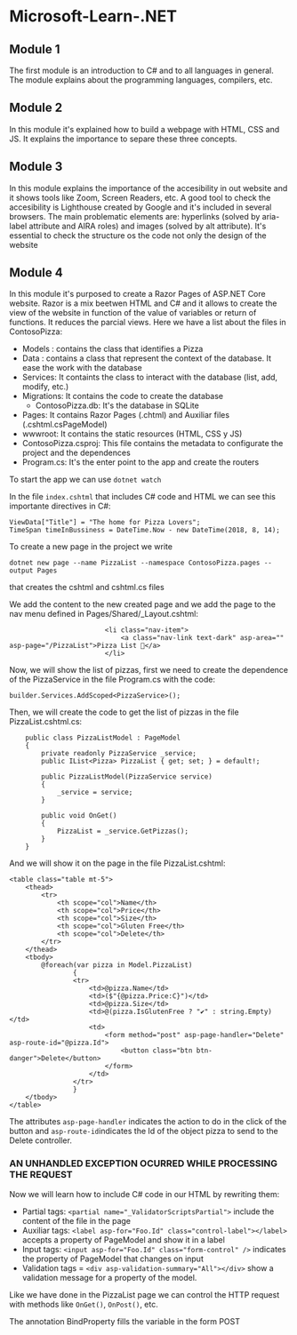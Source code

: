 # Microsoft-Learn-.NET


## Module 1

The first module is an introduction to C# and to all languages in general. The module explains about the programming languages, compilers, etc.

## Module 2

In this module it's explained how to build a webpage with HTML, CSS and JS. It explains the importance to separe these three concepts. 

## Module 3

In this module explains the importance of the accesibility in out website and it shows tools like Zoom, Screen Readers, etc. A good tool to check the accesibility is Lighthouse created by Google and it's included in several browsers. The main problematic elements are: hyperlinks (solved by aria-label attribute and AIRA roles) and images (solved by alt attribute). It's essential to check the structure os the code not only the design of the website

## Module 4

In this module it's purposed to create a Razor Pages of ASP.NET Core website. Razor is a mix beetwen HTML and C# and it allows to create the view of the website in function of the value of variables or return of functions. It reduces the parcial views. Here we have a list about the files in ContosoPizza:

- Models : contains the class that identifies a Pizza
- Data : contains a class that represent the context of the database. It ease the work with the database
- Services: It containts the class to interact with the database (list, add, modify, etc.)
- Migrations: It contains the code to create the database
    - ContosoPizza.db: It's the database in SQLite
- Pages: It contains Razor Pages (.chtml) and Auxiliar files (.cshtml.csPageModel)
- wwwroot: It contains the static resources (HTML, CSS y JS)
- ContosoPizza.csproj: This file contains the metadata to configurate the project and the dependences
- Program.cs: It's the enter point to the app and create the routers

To start the app we can use `dotnet watch`

In the file `index.cshtml` that includes C# code and HTML we can see this importante directives in C#:

```
ViewData["Title"] = "The home for Pizza Lovers";
TimeSpan timeInBussiness = DateTime.Now - new DateTime(2018, 8, 14);
```

To create a new page in the project we write

`dotnet new page --name PizzaList --namespace ContosoPizza.pages --output Pages`

that creates the cshtml and cshtml.cs files 

We add the content to the new created page and we add the page to the nav menu defined in Pages/Shared/_Layout.cshtml:

```
                        <li class="nav-item">
                            <a class="nav-link text-dark" asp-area="" asp-page="/PizzaList">Pizza List 🍕</a>
                        </li>
```

Now, we will show the list of pizzas, first we need to create the dependence of the PizzaService in the file Program.cs with the code:

`builder.Services.AddScoped<PizzaService>();`

Then, we will create the code to get the list of pizzas in the file PizzaList.cshtml.cs:

```
    public class PizzaListModel : PageModel
    {
        private readonly PizzaService _service;
        public IList<Pizza> PizzaList { get; set; } = default!;

        public PizzaListModel(PizzaService service)
        {
            _service = service;
        }

        public void OnGet()
        {
            PizzaList = _service.GetPizzas();
        }
    }
```

And we will show it on the page in the file PizzaList.cshtml:

```
<table class="table mt-5">
    <thead>
        <tr>
            <th scope="col">Name</th>
            <th scope="col">Price</th>
            <th scope="col">Size</th>
            <th scope="col">Gluten Free</th>
            <th scope="col">Delete</th>
        </tr>
    </thead>
    <tbody>
        @foreach(var pizza in Model.PizzaList)
                {
                <tr>
                    <td>@pizza.Name</td>
                    <td>($"{@pizza.Price:C}")</td>
                    <td>@pizza.Size</td>
                    <td>@(pizza.IsGlutenFree ? "✔️" : string.Empty) </td>
                    <td>
                        <form method="post" asp-page-handler="Delete" asp-route-id="@pizza.Id">
                            <button class="btn btn-danger">Delete</button>
                        </form>
                    </td>
                </tr>
                } 
    </tbody>
</table>
```

The attributes `asp-page-handler` indicates the action to do in the click of the button and `asp-route-id`indicates the Id of the object pizza to send to the Delete controller.

### AN UNHANDLED EXCEPTION OCURRED WHILE PROCESSING THE REQUEST

Now we will learn how to include C# code in our HTML by rewriting them:

- Partial tags: `<partial name="_ValidatorScriptsPartial">` include the content of the file in the page
- Auxiliar tags: `<label asp-for="Foo.Id" class="control-label"></label>` accepts a property of PageModel and show it in a label
- Input tags: `<input asp-for="Foo.Id" class="form-control" />` indicates the property of PageModel that changes on input
- Validation tags = `<div asp-validation-summary="All"></div>` show a validation message for a property of the model.

Like we have done in the PizzaList page we can control the HTTP request with methods like `OnGet()`, `OnPost()`, etc.

The annotation BindProperty fills the variable in the form POST
